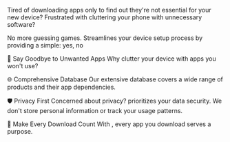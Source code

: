 Tired of downloading apps only to find out they're not essential for your new device? Frustrated with cluttering your phone with unnecessary software? 

No more guessing games.  Streamlines your device setup process by providing a simple: yes, no

🚫 Say Goodbye to Unwanted Apps
Why clutter your device with apps you won't use?

🌐 Comprehensive Database
Our extensive database covers a wide range of products and their app dependencies.

🛡️ Privacy First
Concerned about privacy?  prioritizes your data security. We don't store personal information or track your usage patterns.

🌟 Make Every Download Count
With , every app you download serves a purpose.
